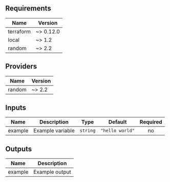 ## Requirements

| Name | Version |
|------|---------|
| terraform | ~> 0.12.0 |
| local | ~> 1.2 |
| random | ~> 2.2 |

## Providers

| Name | Version |
|------|---------|
| random | ~> 2.2 |

## Inputs

| Name | Description | Type | Default | Required |
|------|-------------|------|---------|:--------:|
| example | Example variable | `string` | `"hello world"` | no |

## Outputs

| Name | Description |
|------|-------------|
| example | Example output |

